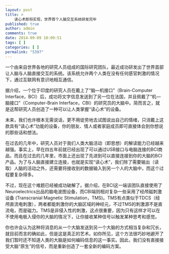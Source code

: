 ```yaml
---
layout: post
title: >
    读心术即将实现，世界首个人脑交互系统研发完毕
published: true
author: admin
comments: true
date: 2014-09-09 10:09:51
tags: [ ]
categories: [ ]
permalink: "5397"
---
```



一个由来自世界各地的研究人员组成的国际研究团队，最近成功研发出了世界首部让人脑与人脑直接交互的系统。该系统允许两个人类在没有任何感官刺激的情况下，通过互联网有意识地相互通信。

据介绍，一个位于印度的研究人员在戴上了“脑—机接口”（Brain-Computer Interface，BCI）后，成功将文字信息发送到了另一位在法国，并且佩戴了“机—脑接口”（Computer-Brain Interface，CBI）的研究员的大脑中。简而言之，就是这帮研究人员创造了一种可以让人类掌握“读心术”的设备。

未来，我们也许根本无需说话，更不用徒劳地去试图说出自己的情绪，只消戴上这款具有“读心术”功能的设备，你的朋友、情人或者家庭成员即可直接体会到你想说的那些话和想法。



在过去的几年中，研究人员对于我们人类大脑活动（即思想）的解读能力已经越来越强。事实上，早在四五年前就已经出现了可以通过USB接口与电脑连接的BCI商品，而且在过去的几年里，市面上还出现了先进到可以直接连接到你的大脑的BCI产品。为了与人脑直接建立连接，也就是实现“读心术”，我们除了需要输出（读取）人脑的活动之外，还需要将接收到的数据输入到另一个人的大脑中，而这个过程要复杂得多。

不过，现在这个难题已经被成功破解了。据介绍，在BCI这一端该团队直接使用了Neuroelectrics出品的脑电波图设备，而CBI端则相对复杂一些采用了经颅磁刺激设备 (Transcranial Magnetic Stimulation，TMS)。TMS有点类似于TDCS（经颅直流电刺激），两者都能刺激你的大脑区域的神经元，不过TMS的刺激源不是直流电，而是磁力。TMS是非侵入性的刺激，这点很重要，因为只有这样才可以在不使用电极入侵你的大脑的情况下，让你接收某种信号以触发某种思考和感觉。



你也许会认为这种将消息的从一个大脑发送到另一个大脑的方式相当复杂和冗长，就目前而言的确如此，但是这是真正的艺术。如你所见，这个方法很巧妙地避开了我们暂时还不知道人类的大脑是如何编码信息的这一事实。因此，我们没有直接接受大脑“原生”的信号，而是重新创造了一套全新的编码方案。